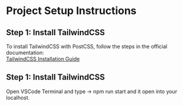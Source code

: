 # Project Setup Instructions

## Step 1: Install TailwindCSS

To install TailwindCSS with PostCSS, follow the steps in the official documentation:  
[TailwindCSS Installation Guide](https://tailwindcss.com/docs/installation/using-postcss)


## Step 1: Install TailwindCSS
Open VSCode Terminal and type -> npm run start and it open into your localhost.  
